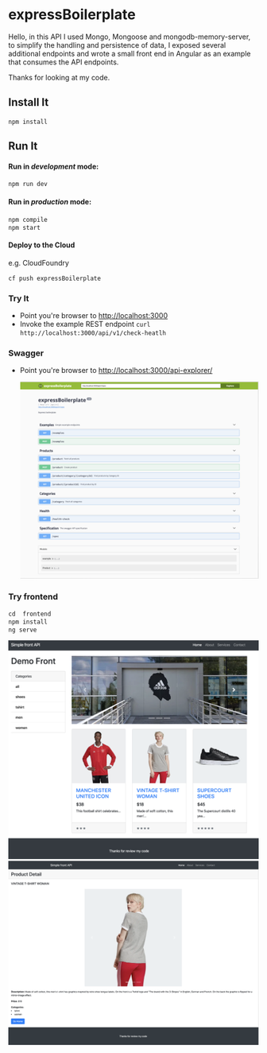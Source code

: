 # expressBoilerplate

Hello, in this API I used Mongo, Mongoose and mongodb-memory-server, to simplify the handling and persistence of data, I exposed several additional endpoints and wrote a small front end in Angular as an example that consumes the API endpoints.

Thanks for looking at my code.

## Install It
```
npm install
```

## Run It
#### Run in *development* mode:

```
npm run dev
```

#### Run in *production* mode:

```
npm compile
npm start
```

#### Deploy to the Cloud
e.g. CloudFoundry

```
cf push expressBoilerplate
```



### Try It
* Point you're browser to [http://localhost:3000](http://localhost:3000)
* Invoke the example REST endpoint `curl http://localhost:3000/api/v1/check-heatlh`


### Swagger
* Point you're browser to [http://localhost:3000/api-explorer/](http://localhost:3000/api-explorer/)
   <p align="center">
  <img src="https://raw.githubusercontent.com/danyjavierb/expressBoilerplate/master/swagger.png" width="1024"alt="accessibility text">
</p>

### Try frontend

```
cd  frontend
npm install
ng serve
```
<p align="center">
  <img src="https://raw.githubusercontent.com/danyjavierb/expressBoilerplate/master/front1.png" width="1024"alt="accessibility text">
   <br>
   <img src="https://raw.githubusercontent.com/danyjavierb/expressBoilerplate/master/detail.png" 
</p>


